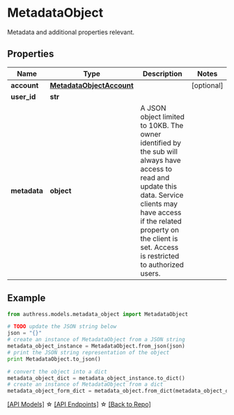 # MetadataObject

Metadata and additional properties relevant.

## Properties
Name | Type | Description | Notes
------------ | ------------- | ------------- | -------------
**account** | [**MetadataObjectAccount**](MetadataObjectAccount.md) |  | [optional]
**user_id** | **str** |  |
**metadata** | **object** | A JSON object limited to 10KB. The owner identified by the sub will always have access to read and update this data. Service clients may have access if the related property on the client is set. Access is restricted to authorized users. |

## Example

```python
from authress.models.metadata_object import MetadataObject

# TODO update the JSON string below
json = "{}"
# create an instance of MetadataObject from a JSON string
metadata_object_instance = MetadataObject.from_json(json)
# print the JSON string representation of the object
print MetadataObject.to_json()

# convert the object into a dict
metadata_object_dict = metadata_object_instance.to_dict()
# create an instance of MetadataObject from a dict
metadata_object_form_dict = metadata_object.from_dict(metadata_object_dict)
```
[[API Models]](./README.md#documentation-for-models) ☆ [[API Endpoints]](./README.md#documentation-for-api-endpoints) ☆ [[Back to Repo]](../README.md)


